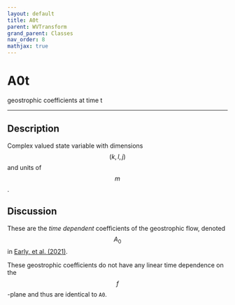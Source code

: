 ```yaml
---
layout: default
title: A0t
parent: WVTransform
grand_parent: Classes
nav_order: 8
mathjax: true
---
```


#  A0t

geostrophic coefficients at time t


---

## Description
Complex valued state variable with dimensions $$(k,l,j)$$ and units of $$m$$.

## Discussion

These are the *time dependent* coefficients of the geostrophic flow, denoted  $$A_0$$ in [Early, et al. (2021)](https://doi.org/10.1017/jfm.2020.995).

These geostrophic coefficients do not have any linear time dependence on the $$f$$-plane and thus are identical to `A0`.

